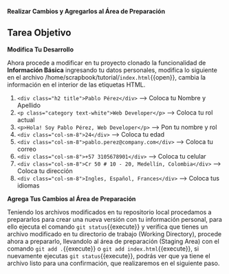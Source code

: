 **Realizar Cambios y Agregarlos al Área de Preparación**

## Tarea Objetivo

**Modifica Tu Desarrollo**

Ahora procede a modificar en tu proyecto clonado la funcionalidad de **Información Básica** ingresando tu datos personales, modifica lo siguiente en el archivo /home/scrapbook/tutorial/`index.html`{{open}}, cambia la información en el interior de las etiquetas HTML.

1. `<div class="h2 title">Pablo Pérez</div>` --> Coloca tu Nombre y Apellido
2. `<p class="category text-white">Web Developer</p>` --> Coloca tu rol actual
3. `<p>Hola! Soy Pablo Pérez, Web Developer</p>` --> Pon tu nombre y rol
4. `<div class="col-sm-8">24</div>` --> Coloca tu edad
5. `<div class="col-sm-8">pablo.perez@company.com</div>` --> Coloca tu correo
6. `<div class="col-sm-8">+57 3105678901</div>` --> Coloca tu celular
7. `<div class="col-sm-8">Cr 50 # 10 - 20, Medellín, Colombia</div>` --> Coloca tu dirección
8. `<div class="col-sm-8">Ingles, Español, Frances</div>` --> Coloca tus idiomas

**Agrega Tus Cambios al Área de Preparación**

Teniendo los archivos modificados en tu repositorio local procedamos a prepararlos para crear una nueva versión con tu información personal, para ello ejecuta el comando `git status`{{execute}} y verifica que tienes un archivo modificado en tu directorio de trabajo (Working Directory), procede ahora a prepararlo, llevandolo al área de preparación (Staging Area) con el comando `git add .`{{execute}} o `git add index.html`{{execute}}, si nuevamente ejecutas `git status`{{execute}}, podrás ver que ya tiene el archivo listo para una confirmación, que realizaremos en el siguiente paso.
